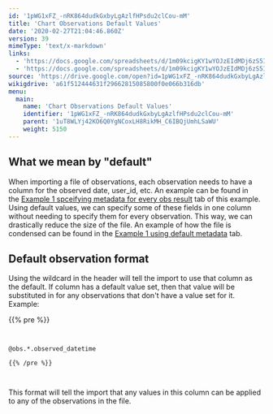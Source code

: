 ```yaml
---
id: '1pWG1xFZ_-nRK864dudkGxbyLgAzlfHPsdu2clCou-mM'
title: 'Chart Observations Default Values'
date: '2020-02-27T21:04:46.860Z'
version: 39
mimeType: 'text/x-markdown'
links:
  - 'https://docs.google.com/spreadsheets/d/1m09kcigKY1wYOJzEIdMDj6zS5IP5Me2_L-xK_53aFMY/edit#gid=1502636095'
  - 'https://docs.google.com/spreadsheets/d/1m09kcigKY1wYOJzEIdMDj6zS5IP5Me2_L-xK_53aFMY/edit#gid=2105581120'
source: 'https://drive.google.com/open?id=1pWG1xFZ_-nRK864dudkGxbyLgAzlfHPsdu2clCou-mM'
wikigdrive: 'a61f512444631f29662815085800f0e066b316db'
menu:
  main:
    name: 'Chart Observations Default Values'
    identifier: '1pWG1xFZ_-nRK864dudkGxbyLgAzlfHPsdu2clCou-mM'
    parent: '1uT8WLYj42KO6Q0YgNCoxLH8RikMH_C6IBQjUmhLSaWU'
    weight: 5150
---
```

## **What we mean by "default"**  
  
When importing a file of observations, each observation needs to have a column for the observed date, user_id, etc. An example can be found in the [Example 1 spceifying metadata for every obs result](https://docs.google.com/spreadsheets/d/1m09kcigKY1wYOJzEIdMDj6zS5IP5Me2_L-xK_53aFMY/edit#gid=1502636095) tab of this example. Using default values, we can specify some of these fields in one column without needing to specify them for every observation. This way, we can drastically reduce the size of the file. An example of how the file is condensed can be found in the [Example 1 using default metadata](https://docs.google.com/spreadsheets/d/1m09kcigKY1wYOJzEIdMDj6zS5IP5Me2_L-xK_53aFMY/edit#gid=2105581120) tab.

  
## **Default observation format**  
  
Using the wildcard in the header will tell the import to use that column as the default. If column has a default value set, then that value will be substituted in for any observations that don't have a value set for it.  
Example:

{{% pre %}}
```
  
  
@obs.*.observed_datetime  
  
{{% /pre %}}  
  
  

```
This format will tell the import that any values in this column can be applied to any of the observations in the file.
